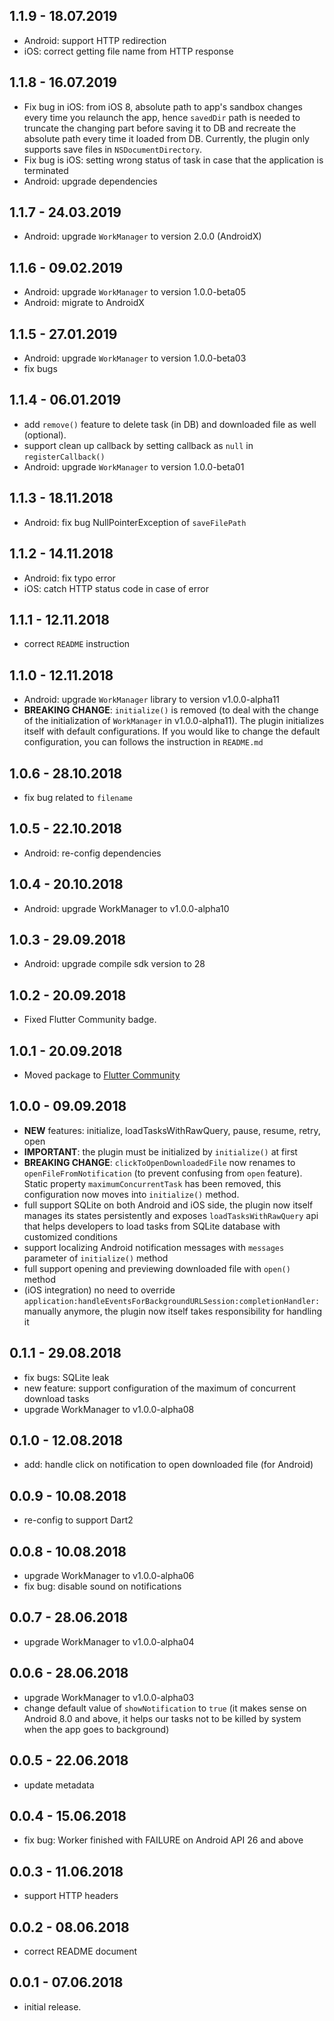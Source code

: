 ## 1.1.9 - 18.07.2019

* Android: support HTTP redirection
* iOS: correct getting file name from HTTP response

## 1.1.8 - 16.07.2019

* Fix bug in iOS: from iOS 8, absolute path to app's sandbox changes every time you relaunch the app, hence `savedDir` path is needed to truncate the changing part before saving it to DB and recreate the absolute path every time it loaded from DB. Currently, the plugin only supports save files in `NSDocumentDirectory`.
* Fix bug is iOS: setting wrong status of task in case that the application is terminated
* Android: upgrade dependencies

## 1.1.7 - 24.03.2019

* Android: upgrade `WorkManager` to version 2.0.0 (AndroidX)

## 1.1.6 - 09.02.2019

* Android: upgrade `WorkManager` to version 1.0.0-beta05
* Android: migrate to AndroidX

## 1.1.5 - 27.01.2019

* Android: upgrade `WorkManager` to version 1.0.0-beta03
* fix bugs

## 1.1.4 - 06.01.2019

* add `remove()` feature to delete task (in DB) and downloaded file as well (optional).
* support clean up callback by setting callback as `null` in `registerCallback()`
* Android: upgrade `WorkManager` to version 1.0.0-beta01

## 1.1.3 - 18.11.2018

* Android: fix bug NullPointerException of `saveFilePath`

## 1.1.2 - 14.11.2018

* Android: fix typo error
* iOS: catch HTTP status code in case of error

## 1.1.1 - 12.11.2018

* correct `README` instruction

## 1.1.0 - 12.11.2018

* Android: upgrade `WorkManager` library to version v1.0.0-alpha11
* **BREAKING CHANGE**: `initialize()` is removed (to deal with the change of the initialization of `WorkManager` in v1.0.0-alpha11). The plugin initializes itself with default configurations. If you would like to change the default configuration, you can follows the instruction in `README.md`

## 1.0.6 - 28.10.2018

* fix bug related to `filename`

## 1.0.5 - 22.10.2018

* Android: re-config dependencies

## 1.0.4 - 20.10.2018

* Android: upgrade WorkManager to v1.0.0-alpha10

## 1.0.3 - 29.09.2018

* Android: upgrade compile sdk version to 28

## 1.0.2 - 20.09.2018

* Fixed Flutter Community badge.

## 1.0.1 - 20.09.2018

* Moved package to [Flutter Community](https://github.com/fluttercommunity)

## 1.0.0 - 09.09.2018

* **NEW** features: initialize, loadTasksWithRawQuery, pause, resume, retry, open
* **IMPORTANT**: the plugin must be initialized by `initialize()` at first
* **BREAKING CHANGE**: `clickToOpenDownloadedFile` now renames to `openFileFromNotification` (to prevent confusing from `open` feature). Static property `maximumConcurrentTask` has been removed, this configuration now moves into `initialize()` method.
* full support SQLite on both Android and iOS side, the plugin now itself manages its states persistently and exposes `loadTasksWithRawQuery` api that helps developers to load tasks from SQLite database with customized conditions
* support localizing Android notification messages with `messages` parameter of `initialize()` method
* full support opening and previewing downloaded file with `open()` method
* (iOS integration) no need to override `application:handleEventsForBackgroundURLSession:completionHandler:` manually anymore, the plugin now itself takes responsibility for handling it

## 0.1.1 - 29.08.2018

* fix bugs: SQLite leak
* new feature: support configuration of the maximum of concurrent download tasks
* upgrade WorkManager to v1.0.0-alpha08

## 0.1.0 - 12.08.2018

* add: handle click on notification to open downloaded file (for Android)

## 0.0.9 - 10.08.2018

* re-config to support Dart2

## 0.0.8 - 10.08.2018

* upgrade WorkManager to v1.0.0-alpha06
* fix bug: disable sound on notifications

## 0.0.7 - 28.06.2018

* upgrade WorkManager to v1.0.0-alpha04

## 0.0.6 - 28.06.2018

* upgrade WorkManager to v1.0.0-alpha03
* change default value of `showNotification` to `true` (it makes sense on Android 8.0 and above, it helps our tasks not to be killed by system when the app goes to background)

## 0.0.5 - 22.06.2018

* update metadata

## 0.0.4 - 15.06.2018

* fix bug: Worker finished with FAILURE on Android API 26 and above

## 0.0.3 - 11.06.2018

* support HTTP headers

## 0.0.2 - 08.06.2018

* correct README document

## 0.0.1 - 07.06.2018

* initial release.
